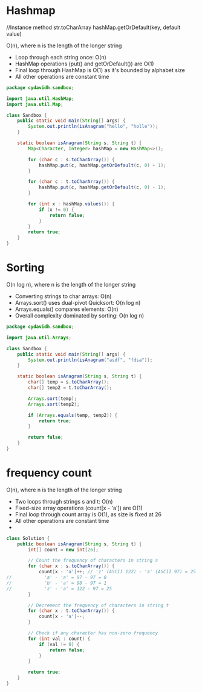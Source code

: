 # Hashmap

//Instance method
str.toCharArray
hashMap.getOrDefault(key, default value)

O(n), where n is the length of the longer string
- Loop through each string once: O(n)
- HashMap operations (put() and getOrDefault()) are O(1)
- Final loop through HashMap is O(1) as it's bounded by alphabet size
- All other operations are constant time

```java
package cydavidh.sandbox;

import java.util.HashMap;
import java.util.Map;

class Sandbox {
    public static void main(String[] args) {
        System.out.println(isAnagram("hello", "holle"));
    }

    static boolean isAnagram(String s, String t) {
        Map<Character, Integer> hashMap = new HashMap<>();

        for (char c : s.toCharArray()) {
            hashMap.put(c, hashMap.getOrDefault(c, 0) + 1);
        }

        for (char c : t.toCharArray()) {
            hashMap.put(c, hashMap.getOrDefault(c, 0) - 1);
        }

        for (int x : hashMap.values()) {
            if (x != 0) {
                return false;
            }
        }
        return true;
    }
}
```

# Sorting

O(n log n), where n is the length of the longer string
- Converting strings to char arrays: O(n)
- Arrays.sort() uses dual-pivot Quicksort: O(n log n)
- Arrays.equals() compares elements: O(n)
- Overall complexity dominated by sorting: O(n log n)

```java
package cydavidh.sandbox;

import java.util.Arrays;

class Sandbox {
    public static void main(String[] args) {
        System.out.println(isAnagram("asdf", "fdsa"));
    }

    static boolean isAnagram(String s, String t) {
        char[] temp = s.toCharArray();
        char[] temp2 = t.toCharArray();

        Arrays.sort(temp);
        Arrays.sort(temp2);

        if (Arrays.equals(temp, temp2)) {
            return true;
        }

        return false;
    }
}
```


# frequency count

O(n), where n is the length of the longer string
- Two loops through strings s and t: O(n)
- Fixed-size array operations (count[x - 'a']) are O(1) 
- Final loop through count array is O(1), as size is fixed at 26
- All other operations are constant time
- 
```java
class Solution {
    public boolean isAnagram(String s, String t) {
        int[] count = new int[26];

        // Count the frequency of characters in string s
        for (char x : s.toCharArray()) {
            count[x - 'a']++; // 'z' (ASCII 122) - 'a' (ASCII 97) = 25
//            'a' - 'a' = 97 - 97 = 0
//            'b' - 'a' = 98 - 97 = 1
//            'z' - 'a' = 122 - 97 = 25
        }

        // Decrement the frequency of characters in string t
        for (char x : t.toCharArray()) {
            count[x - 'a']--;
        }

        // Check if any character has non-zero frequency
        for (int val : count) {
            if (val != 0) {
                return false;
            }
        }

        return true;
    }
}
```
